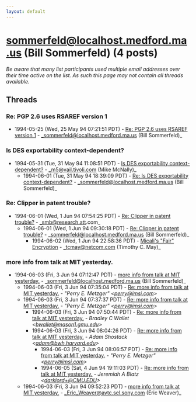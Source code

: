 ```yaml
---
layout: default
---
```


# sommerfeld@localhost.medford.ma.us (Bill Sommerfeld) (4 posts)

_Be aware that many list participants used multiple email addresses over their time active on the list. As such this page may not contain all threads available._

## Threads

### Re: PGP 2.6 uses RSAREF version 1
+ 1994-05-25 (Wed, 25 May 94 07:21:51 PDT) - [Re: PGP 2.6 uses RSAREF version 1](/archive/1994/05/c1d1d058f1f74d3d1ce380f734f4d5b2feb2710b0e530d39ffd6318809f08b7a) - _sommerfeld@localhost.medford.ma.us (Bill Sommerfeld)_

### Is DES exportability context-dependent?
+ 1994-05-31 (Tue, 31 May 94 11:08:51 PDT) - [Is DES exportability context-dependent?](/archive/1994/05/6d6b2d04d48046e6f1d7d7ef3fa9e65d0055a83d27fe2d1cad331956c2647001) - _m5@vail.tivoli.com (Mike McNally)_
  + 1994-06-01 (Tue, 31 May 94 18:39:09 PDT) - [Re: Is DES exportability context-dependent?](/archive/1994/06/48f91b712726e58cfe0fa91642f70da62b3447d4024c2d1914cdf2f79bad7e24) - _sommerfeld@localhost.medford.ma.us (Bill Sommerfeld)_

### Re: Clipper in patent trouble?
+ 1994-06-01 (Wed, 1 Jun 94 07:54:25 PDT) - [Re: Clipper in patent trouble?](/archive/1994/06/e5a986c14501f216fbcafac2fefab87d42688982a77c83aefa8030c165a75517) - _smb@research.att.com_
  + 1994-06-01 (Wed, 1 Jun 94 09:30:18 PDT) - [Re: Clipper in patent trouble?](/archive/1994/06/d075b3f6bce6e1389b7e7ddd1cbba286ffdffb652a954abbdbc4adabce3632b1) - _sommerfeld@localhost.medford.ma.us (Bill Sommerfeld)_
    + 1994-06-02 (Wed, 1 Jun 94 22:58:36 PDT) - [Micali's "Fair" Encryption](/archive/1994/06/dff2051c5553793917c575dec2c2041ad74ad518b4900fe46f050182551eb9b8) - _tcmay@netcom.com (Timothy C. May)_

### more info from talk at MIT yesterday.
+ 1994-06-03 (Fri, 3 Jun 94 07:12:47 PDT) - [more info from talk at MIT yesterday.](/archive/1994/06/761267d6782163e9adb12b592e07b943c5e25c9d2146b05ce903fe530c52cd31) - _sommerfeld@localhost.medford.ma.us (Bill Sommerfeld)_
  + 1994-06-03 (Fri, 3 Jun 94 07:35:04 PDT) - [Re: more info from talk at MIT yesterday.](/archive/1994/06/5857d4e9d6fe9c98471eb0fb45f655ff62b9bfc6fd14e2cbcdfa53646718518b) - _"Perry E. Metzger" \<perry@imsi.com\>_
  + 1994-06-03 (Fri, 3 Jun 94 07:37:37 PDT) - [Re: more info from talk at MIT yesterday.](/archive/1994/06/0d3fd601623a6aec6b974e01d8a6950e84dfd440684316e6b30ba5f54462ea63) - _"Perry E. Metzger" \<perry@imsi.com\>_
    + 1994-06-03 (Fri, 3 Jun 94 07:50:44 PDT) - [Re: more info from talk at MIT yesterday.](/archive/1994/06/a0f56057f369609d35e3d61aa4130ae853bab5edab1d2bf4261095e081cfad90) - _Bradley C Wallet \<bwallet@mason1.gmu.edu\>_
    + 1994-06-03 (Fri, 3 Jun 94 08:04:26 PDT) - [Re: more info from talk at MIT yesterday.](/archive/1994/06/27756ed4fa6093cb00e78029f9edf308fa442a0ba6359ac8ece6fb86e175102d) - _Adam Shostack \<adam@bwh.harvard.edu\>_
      + 1994-06-03 (Fri, 3 Jun 94 08:06:57 PDT) - [Re: more info from talk at MIT yesterday.](/archive/1994/06/549a3e92e54a42f9212f6fb8c06913eb3eba77929eeb87ef534d2dc8edef6ed0) - _"Perry E. Metzger" \<perry@imsi.com\>_
      + 1994-06-05 (Sat, 4 Jun 94 19:11:03 PDT) - [Re: more info from talk at MIT yesterday.](/archive/1994/06/34cd8ef1077bd1b84581bec445a74016d43fd500d83f5c2447fb2ddff53a8039) - _Jeremiah A Blatz \<darklord+@CMU.EDU\>_
  + 1994-06-03 (Fri, 3 Jun 94 09:52:23 PDT) - [more info from talk at MIT yesterday.](/archive/1994/06/21092f0f50c9ff0fe947f6099516ee5f0dd525a1059525788ed97afa68622250) - _Eric_Weaver@avtc.sel.sony.com (Eric Weaver)_


